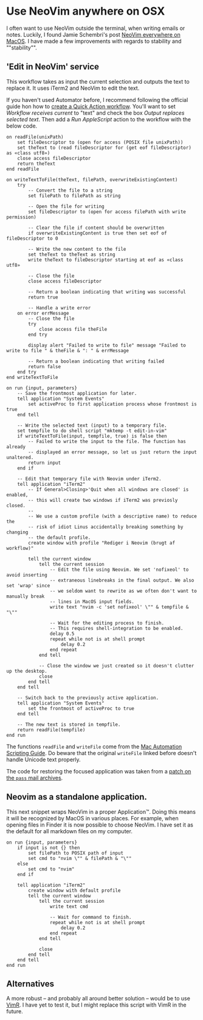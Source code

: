 # Use NeoVim anywhere on OSX

I often want to use NeoVim outside the terminal, when writing emails or notes.
Luckily, I found Jamie Schembri's post [NeoVim everywhere on MacOS].
I have made a few improvements with regards to stability and ""stability"".

[NeoVim everywhere on MacOS]: https://schembri.me/post/neovim-everywhere-on-macos/

## 'Edit in NeoVim' service

This workflow takes as input the current selection and outputs the text to replace it.
It uses iTerm2 and NeoVim to edit the text.

If you haven't used Automator before,
I recommend following the official guide hon how to [create a Quick Action workflow].
You'll want to set *Workflow receives current* to "text" and check the box *Output replaces selected text*.
Then add a *Run AppleScript* action to the workflow with the below code.

[create a Quick Action workflow]: https://support.apple.com/en-ke/guide/automator/aut73234890a/2.10/mac/14.0

```applescript
on readFile(unixPath)
	set fileDescriptor to (open for access (POSIX file unixPath))
	set theText to (read fileDescriptor for (get eof fileDescriptor) as «class utf8»)
	close access fileDescriptor
	return theText
end readFile

on writeTextToFile(theText, filePath, overwriteExistingContent)
	try
		-- Convert the file to a string
		set filePath to filePath as string

		-- Open the file for writing
		set fileDescriptor to (open for access filePath with write permission)

		-- Clear the file if content should be overwritten
		if overwriteExistingContent is true then set eof of fileDescriptor to 0

		-- Write the new content to the file
		set theText to theText as string
		write theText to fileDescriptor starting at eof as «class utf8»

		-- Close the file
		close access fileDescriptor

		-- Return a boolean indicating that writing was successful
		return true

		-- Handle a write error
	on error errMessage
		-- Close the file
		try
			close access file theFile
		end try

		display alert "Failed to write to file" message "Failed to write to file " & theFile & ": " & errMessage

		-- Return a boolean indicating that writing failed
		return false
	end try
end writeTextToFile

on run {input, parameters}
	-- Save the frontmost application for later.
	tell application "System Events"
		set activeProc to first application process whose frontmost is true
	end tell

	-- Write the selected text (input) to a temporary file.
	set tempfile to do shell script "mktemp -t edit-in-vim"
	if writeTextToFile(input, tempfile, true) is false then
		-- Failed to write the input to the file. The function has already
		-- displayed an error message, so let us just return the input unaltered.
		return input
	end if

	-- Edit that temporary file with Neovim under iTerm2.
	tell application "iTerm2"
		-- If General>Closing>'Quit when all windows are closed' is enabled,
		-- this will create two windows if iTerm2 was previosly closed.
		--
		-- We use a custom profile (with a descriptive name) to reduce the
		-- risk of idiot Linus accidentally breaking something by changing
		-- the default profile.
		create window with profile "Rediger i Neovim (brugt af workflow)"

		tell the current window
			tell the current session
				-- Edit the file using Neovim. We set 'nofixeol' to avoid inserting
				-- extraneous linebreaks in the final output. We also set 'wrap' since
				-- we seldom want to rewrite as we often don't want to manually break
				-- lines in MacOS input fields.
				write text "nvim -c 'set nofixeol' \"" & tempfile & "\""

				-- Wait for the editing process to finish.
				-- This requires shell-integration to be enabled.
				delay 0.5
				repeat while not is at shell prompt
					delay 0.2
				end repeat
			end tell

			-- Close the window we just created so it doesn't clutter up the desktop.
			close
		end tell
	end tell

	-- Switch back to the previously active application.
	tell application "System Events"
		set the frontmost of activeProc to true
	end tell

	-- The new text is stored in tempfile.
	return readFile(tempfile)
end run
```

The functions `readFile` and `writeFile` come from the [Mac Automation Scripting Guide].
Do beware that the original `writeFile` linked before doesn't handle Unicode text properly.

[Mac Automation Scripting Guide]: https://developer.apple.com/library/archive/documentation/LanguagesUtilities/Conceptual/MacAutomationScriptingGuide/ReadandWriteFiles.html

The code for restoring the focused application was taken from a [patch on the `pass` mail archives].

[patch on the `pass` mail archives]: https://lists.zx2c4.com/pipermail/password-store/2015-July/001628.html

## Neovim as a standalone application.

This next snippet wraps NeoVim in a proper Application&trade;.
Doing this means it will be recognized by MacOS in various places.
For example, when opening files in Finder it is now possible to choose NeoVim.
I have set it as the default for all markdown files on my computer.

```Applescript
on run {input, parameters}
	if input is not {} then
		set filePath to POSIX path of input
		set cmd to "nvim \"" & filePath & "\""
	else
		set cmd to "nvim"
	end if

	tell application "iTerm2"
		create window with default profile
		tell the current window
			tell the current session
				write text cmd

				-- Wait for command to finish.
				repeat while not is at shell prompt
					delay 0.2
				end repeat
			end tell

			close
		end tell
	end tell
end run
```

## Alternatives

A more robust – and probably all around better solution – would be to use [VimR].
I have yet to test it, but I might replace this script with VimR in the future.

[VimR]: <https://github.com/qvacua/vimr>

